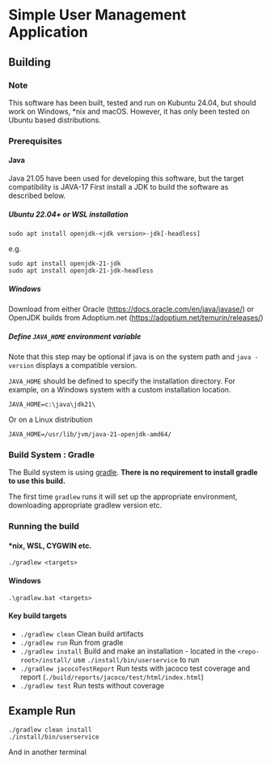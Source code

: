 # Simple User Management Application

## Building

### Note
This software has been built, tested and run on Kubuntu 24.04, but should work on Windows, *nix and macOS. 
However, it has only been tested on Ubuntu based distributions.

### Prerequisites 

#### Java 
Java 21.05 have been used for developing this software, but the target compatibility is JAVA-17
First install a JDK to build the software as described below.
#####  Ubuntu 22.04+ or WSL installation

    sudo apt install openjdk-<jdk version>-jdk[-headless]

e.g.
    
    sudo apt install openjdk-21-jdk
    sudo apt install openjdk-21-jdk-headless


##### Windows
Download from either Oracle (https://docs.oracle.com/en/java/javase/) or OpenJDK builds from Adoptium.net (https://adoptium.net/temurin/releases/)


##### Define `JAVA_HOME` environment variable

Note that this step may be optional if java is on the system path and `java -version` displays a compatible version.

`JAVA_HOME` should be defined to specify the installation directory. For example, on a Windows system with a custom installation location.

    JAVA_HOME=c:\java\jdk21\

Or on a Linux distribution

    JAVA_HOME=/usr/lib/jvm/java-21-openjdk-amd64/


### Build System : Gradle
The Build system is using [gradle](https://gradle.org/). **There is no requirement to install gradle to use this build.**

The first time `gradlew` runs it will set up the appropriate environment, downloading appropriate gradlew version etc.

### Running the build

#### *nix, WSL, CYGWIN etc.
    ./gradlew <targets>

#### Windows
    .\gradlew.bat <targets>

#### Key build targets

* `./gradlew clean` Clean build artifacts
* `./gradlew run` Run from gradle
* `./gradlew install` Build and make an installation - located in the `<repo-root>/install/` use `./install/bin/userservice` to run
* `./gradlew jacocoTestReport` Run tests with jacoco test coverage and report (`./build/reports/jacoco/test/html/index.html`)
* `./gradlew test` Run tests without coverage

## Example Run

    ./gradlew clean install
    ./install/bin/userservice 

And in another terminal





